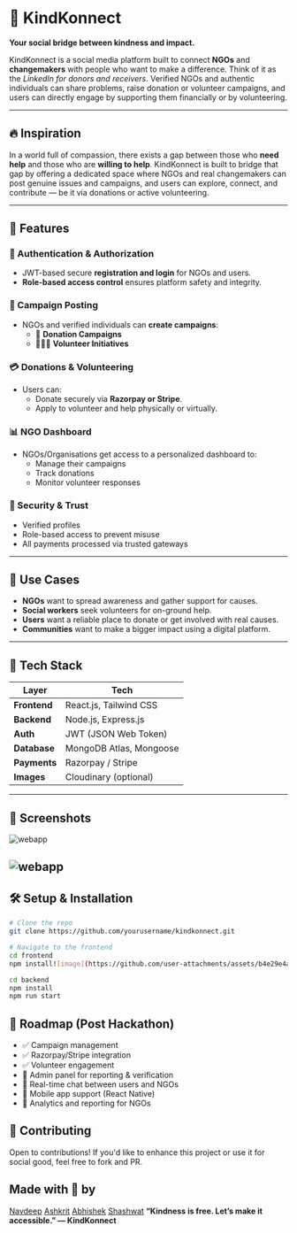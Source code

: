 # 🌱 KindKonnect

**Your social bridge between kindness and impact.**

KindKonnect is a social media platform built to connect **NGOs** and **changemakers** with people who want to make a difference. Think of it as the *LinkedIn for donors and receivers*. Verified NGOs and authentic individuals can share problems, raise donation or volunteer campaigns, and users can directly engage by supporting them financially or by volunteering.

---

## 🔥 Inspiration

In a world full of compassion, there exists a gap between those who **need help** and those who are **willing to help**. KindKonnect is built to bridge that gap by offering a dedicated space where NGOs and real changemakers can post genuine issues and campaigns, and users can explore, connect, and contribute — be it via donations or active volunteering.

---

## 🚀 Features

### 👥 Authentication & Authorization
- JWT-based secure **registration and login** for NGOs and users.
- **Role-based access control** ensures platform safety and integrity.

### 📢 Campaign Posting
- NGOs and verified individuals can **create campaigns**:
  - 💸 **Donation Campaigns**
  - 🧑‍🤝‍🧑 **Volunteer Initiatives**

### 💳 Donations & Volunteering
- Users can:
  - Donate securely via **Razorpay or Stripe**.
  - Apply to volunteer and help physically or virtually.

### 📊 NGO Dashboard
- NGOs/Organisations get access to a personalized dashboard to:
  - Manage their campaigns
  - Track donations
  - Monitor volunteer responses

### 🔐 Security & Trust
- Verified profiles
- Role-based access to prevent misuse
- All payments processed via trusted gateways

---

## 🧠 Use Cases

- **NGOs** want to spread awareness and gather support for causes.
- **Social workers** seek volunteers for on-ground help.
- **Users** want a reliable place to donate or get involved with real causes.
- **Communities** want to make a bigger impact using a digital platform.

---

## 🧩 Tech Stack

| Layer      | Tech |
|------------|------|
| **Frontend**  | React.js, Tailwind CSS |
| **Backend**   | Node.js, Express.js |
| **Auth**      | JWT (JSON Web Token) |
| **Database**  | MongoDB Atlas, Mongoose |
| **Payments**  | Razorpay / Stripe |
| **Images**    | Cloudinary (optional) |

---

## 📸 Screenshots 
![webapp](https://github.com/user-attachments/assets/5e2e121c-670a-4d9c-a755-06bf67a898d7)

![webapp](https://github.com/user-attachments/assets/d97ddadf-e4e0-4fed-af4f-51416f8ce82a)
---

## 🛠️ Setup & Installation

```bash
# Clone the repo
git clone https://github.com/yourusername/kindkonnect.git

# Navigate to the frontend
cd frontend
npm install![image](https://github.com/user-attachments/assets/b4e29e4a-6dd6-46f4-b42f-0317a6340f7b)

cd backend
npm install
npm run start
```
## 📅 Roadmap (Post Hackathon)

- ✅ Campaign management
- ✅ Razorpay/Stripe integration
- ✅ Volunteer engagement
- 🔲 Admin panel for reporting & verification
- 🔲 Real-time chat between users and NGOs
- 🔲 Mobile app support (React Native)
- 🔲 Analytics and reporting for NGOs

## 🤝 Contributing

Open to contributions! If you'd like to enhance this project or use it for social good, feel free to fork and PR.

## Made with 💚 by
[Navdeep](https://github.com/NavdeepKakrod)
[Ashkrit](https://github.com/Askme007)
[Abhishek](https://github.com/akabhi2311)
[Shashwat](https://github.com/shashwat)
    **“Kindness is free. Let’s make it accessible.” — KindKonnect**
